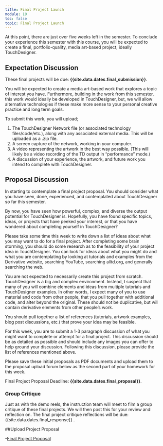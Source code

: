 ```yaml
---
title: Final Project Launch
module: 10
toc: false
topic: Final Project Launch
---
```



At this point, there are just over five weeks left in the semester. To conclude your experience this semester with this course, you will be expected to create a final, portfolio-quality, media art-based project, ideally TouchDesigner.

## Expectation Discussion

These final projects will be due: **{{site.data.dates.final_submission}}**.

You will be expected to create a media art-based work that explores a topic of interest you have. Furthermore, building in the work from this semester, this work would ideally be developed in TouchDesigner, but, we will allow alternative technologies if these make more sense to your personal creative practice and long term goals.

To submit this work, you will upload;

1. The TouchDesigner Network file (or associated technology files/code/etc.), along with any associated external media. This will be uploaded as a .zip file.
2. A screen capture of the network, working in your computer.
3. A video representing the artwork in the best way possible. (This will likely be a video recording of the TD output in “performance” mode.)
4. A discussion of your experience, the artwork, and future work you intend to complete with TouchDesigner.

## Proposal Discussion

In starting to contemplate a final project proposal. You should consider what you have seen, done, experienced, and contemplated about TouchDesigner so far this semester.

By now, you have seen how powerful, complex, and diverse the output potential for TouchDesigner is. Hopefully, you have found specific topics, ideas, or projects that have peeked your interest, or that you have wondered about completing yourself in TouchDesigner?

Please take some time this week to write down a list of ideas about what you may want to do for a final project. After completing some brain storming, you should do some research as to the feasibility of your project idea in TouchDesigner. You can look for ideas about what you might do and what you are contemplating by looking at tutorials and examples from the Derivative website, searching YouTube, searching alltd.org, and generally searching the web.

You are not expected to necessarily create this project from scratch. TouchDesigner is a big and complex environment. Instead, I suspect that many of you will combine elements and ideas from multiple tutorials and TouchDesigner examples. In other words, I expect many of you to use material and code from other people, that you pull together with additional code, and alter beyond the original. These should not be duplicative, but will contain derivative elements from other people’s work.

You should pull together a list of references (tutorials, artwork examples, blog post discussions, etc.) that prove your idea may be feasible.

For this week, you are to submit a 1-3 paragraph discussion of what you might want to complete or attempt for a final project. This discussion should be as detailed as possible and should include any images you can offer to help ground your discussion. Following this discussion, please provide the list of references mentioned above.

Please save these initial proposals as PDF documents and upload them to the proposal upload forum below as the second part of your homework for this week.

Final Project Proposal Deadline: **{{site.data.dates.final_proposal}}**.

### Group Critique

Just as with the demo reels, the instruction team will meet to film a group critique of these final projects. We will then post this for your review and reflection on. The final project critique reflections will be due: {{site.data.dates.final_response}}	.

##Upload Project Proposal

-[Final Project Proposal](https://moodle.umt.edu/mod/hsuforum/view.php?id=2299992)

